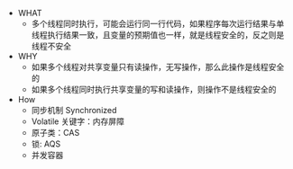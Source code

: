 - WHAT
	- 多个线程同时执行，可能会运行同一行代码，如果程序每次运行结果与单线程执行结果一致，且变量的预期值也一样，就是线程安全的，反之则是线程不安全
- WHY
	- 如果多个线程对共享变量只有读操作，无写操作，那么此操作是线程安全的
	- 如果多个线程同时执行共享变量的写和读操作，则操作不是线程安全的
- How
	- 同步机制 Synchronized
	- Volatile 关键字：内存屏障
	- 原子类：CAS
	- 锁: AQS
	- 并发容器